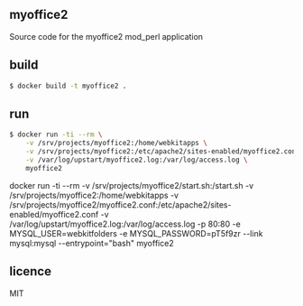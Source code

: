 myoffice2
---------

Source code for the myoffice2 mod_perl application


## build

```bash
$ docker build -t myoffice2 .
```

## run

```bash
$ docker run -ti --rm \
	-v /srv/projects/myoffice2:/home/webkitapps \
	-v /srv/projects/myoffice2:/etc/apache2/sites-enabled/myoffice2.conf \
	-v /var/log/upstart/myoffice2.log:/var/log/access.log \
	myoffice2
```


docker run -ti --rm -v /srv/projects/myoffice2/start.sh:/start.sh -v /srv/projects/myoffice2:/home/webkitapps -v /srv/projects/myoffice2/myoffice2.conf:/etc/apache2/sites-enabled/myoffice2.conf -v /var/log/upstart/myoffice2.log:/var/log/access.log -p 80:80 -e MYSQL_USER=webkitfolders -e MYSQL_PASSWORD=pT5f9zr --link mysql:mysql --entrypoint="bash" myoffice2


## licence

MIT